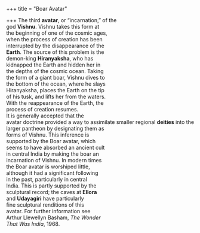 +++
title = "Boar Avatar"

+++
The third **avatar**, or “incarnation,” of the  
god **Vishnu**. Vishnu takes this form at  
the beginning of one of the cosmic ages,  
when the process of creation has been  
interrupted by the disappearance of the  
**Earth**. The source of this problem is the  
demon-king **Hiranyaksha**, who has  
kidnapped the Earth and hidden her in  
the depths of the cosmic ocean. Taking  
the form of a giant boar, Vishnu dives to  
the bottom of the ocean, where he slays  
Hiranyaksha, places the Earth on the tip  
of his tusk, and lifts her from the waters.  
With the reappearance of the Earth, the  
process of creation resumes.  
It is generally accepted that the  
avatar doctrine provided a way to assimilate smaller regional **deities** into the  
larger pantheon by designating them as  
forms of Vishnu. This inference is  
supported by the Boar avatar, which  
seems to have absorbed an ancient cult  
in central India by making the boar an  
incarnation of Vishnu. In modern times  
the Boar avatar is worshiped little,  
although it had a significant following  
in the past, particularly in central  
India. This is partly supported by the  
sculptural record; the caves at **Ellora**  
and **Udayagiri** have particularly  
fine sculptural renditions of this  
avatar. For further information see  
Arthur Llewellyn Basham, *The Wonder*  
*That Was India*, 1968.